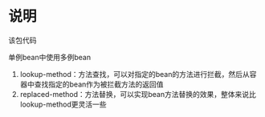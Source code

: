 # 说明

该包代码

单例bean中使用多例bean

1. lookup-method：方法查找，可以对指定的bean的方法进行拦截，然后从容器中查找指定的bean作为被拦截方法的返回值
2. replaced-method：方法替换，可以实现bean方法替换的效果，整体来说比lookup-method更灵活一些